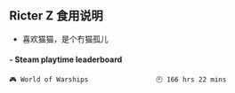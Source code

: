 ## Ricter Z 食用说明
- 喜欢猫猫，是个冇猫孤儿

<!-- steam-box start -->
#### - Steam playtime leaderboard
```text
🎮 World of Warships                 🕘 166 hrs 22 mins
```
<!-- Powered by https://github.com/YouEclipse/steam-box . -->
<!-- steam-box end -->
